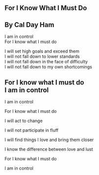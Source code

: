 ## For I Know What I Must Do

By Cal Day Ham  
----
I am in control<br>
For I know what I must do  

I will set high goals and exceed them  
I will not fall down to lower standards  
I will not fall down in the face of difficulty  
I will not fall down to my own shortcomings  

For I know what I must do  
I am in control  
----


I am in control 

For I know what I must do


I will act to change

I will not participate in fluff

I will find things I love and bring them closer

I know the difference between love and lust


For I know what I must do

I am in control 
